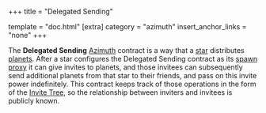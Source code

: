 +++
title = "Delegated Sending"

template = "doc.html"
[extra]
category = "azimuth"
insert_anchor_links = "none"
+++

The **Delegated Sending** [Azimuth](../azimuth) contract is a way that a [star](../star ) distributes [planets](../planet). After a star configures the Delegated Sending contract as its [spawn proxy](../proxies) it can give invites to planets, and those invitees can subsequently send additional planets from that star to their friends, and pass on this invite power indefinitely. This contract keeps track of those operations in the form of the [Invite Tree](../invite-tree), so the relationship between inviters and invitees is publicly known.
